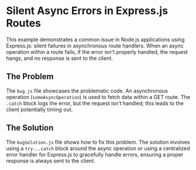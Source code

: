 # Silent Async Errors in Express.js Routes

This example demonstrates a common issue in Node.js applications using Express.js: silent failures in asynchronous route handlers.  When an async operation within a route fails, if the error isn't properly handled, the request hangs, and no response is sent to the client.

## The Problem
The `bug.js` file showcases the problematic code.  An asynchronous operation (`someAsyncOperation`) is used to fetch data within a GET route.  The `.catch` block logs the error, but the request isn't handled; this leads to the client potentially timing out.

## The Solution
The `bugSolution.js` file shows how to fix this problem.  The solution involves using a `try...catch` block around the async operation or using a centralized error handler for Express.js to gracefully handle errors, ensuring a proper response is always sent to the client.